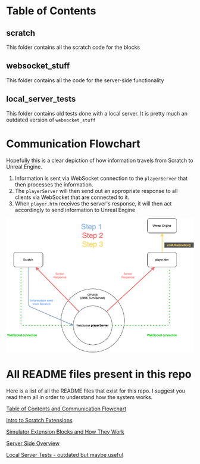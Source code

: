 # Table of Contents

## scratch
This folder contains all the scratch code for the blocks

## websocket_stuff
This folder contains all the code for the server-side functionality

## local_server_tests
This folder contains old tests done with a local server. It is pretty much an outdated version of `websocket_stuff`

# Communication Flowchart
Hopefully this is a clear depiction of how information travels from Scratch to Unreal Engine.

1. Information is sent via WebSocket connection to the `playerServer` that then processes the information. 
2. The `playerServer` will then send out an appropriate response to all clients via WebSocket that are connected to it. 
3. When `player.htm` receives the server's response, it will then act accordingly to send information to Unreal Engine

<img src="ScratchInfoOut.png">


# All README files present in this repo
Here is a list of all the README files that exist for this repo. I suggest you read them all in order to understand how the system works.

[Table of Contents and Communication Flowchart](github.com/mitmedialab/PRG-Scratch-Unreal/prg_simulator_scratch/blob/master/README.md)

[Intro to Scratch Extensions](https://github.com/mitmedialab/PRG-Scratch-Unreal/blob/master/scratch/README.md)

[Simulator Extension Blocks and How They Work](github.com/mitmedialab/PRG-Scratch-Unreal/blob/master/scratch/scratch-vm/src/extensions/simulator/README.md)

[Server Side Overview](https://github.com/mitmedialab/PRG-Scratch-Unreal/blob/master/websocket_stuff/server/README.md)

[Local Server Tests - outdated but maybe useful](https://github.com/mitmedialab/PRG-Scratch-Unreal/blob/master/local_server_tests/README.md)

